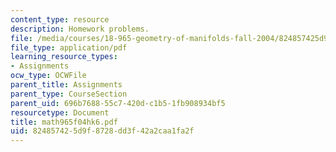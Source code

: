 ```yaml
---
content_type: resource
description: Homework problems.
file: /media/courses/18-965-geometry-of-manifolds-fall-2004/824857425d9f8728dd3f42a2caa1fa2f_math965f04hk6.pdf
file_type: application/pdf
learning_resource_types:
- Assignments
ocw_type: OCWFile
parent_title: Assignments
parent_type: CourseSection
parent_uid: 696b7688-55c7-420d-c1b5-1fb908934bf5
resourcetype: Document
title: math965f04hk6.pdf
uid: 82485742-5d9f-8728-dd3f-42a2caa1fa2f
---
```

